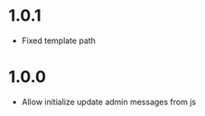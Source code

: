 1.0.1
============
- Fixed template path

1.0.0
============
- Allow initialize update admin messages from js
